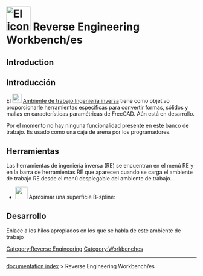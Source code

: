 # <img alt="El icono del Ambiente de trabajo Ingeniería inversa" src=images/Workbench_Reverse_Engineering.svg  style="width:64px;"> Reverse Engineering Workbench/es

## Introduction


<div class="mw-translate-fuzzy">

## Introducción

El <img alt="" src=images/Workbench_Reverse_Engineering.svg  style="width:24px;"> [Ambiente de trabajo Ingeniería inversa](Reverse_Engineering_Workbench/es.md) tiene como objetivo proporcionarle herramientas específicas para convertir formas, sólidos y mallas en características paramétricas de FreeCAD. Aún está en desarrollo.


</div>

Por el momento no hay ninguna funcionalidad presente en este banco de trabajo. Es usado como una caja de arena por los programadores.

## Herramientas

Las herramientas de ingeniería inversa (RE) se encuentran en el menú RE y en la barra de herramientas RE que aparecen cuando se carga el ambiente de trabajo RE desde el menú desplegable del ambiente de trabajo.

-   <img alt="" src=images/FitSurface.svg  style="width:32px;"> Aproximar una superficie B-spline:

## Desarrollo

Enlace a los hilos apropiados en los que se habla de este ambiente de trabajo







[Category:Reverse Engineering](Category:Reverse_Engineering.md) [Category:Workbenches](Category:Workbenches.md)

---
[documentation index](../README.md) > Reverse Engineering Workbench/es
